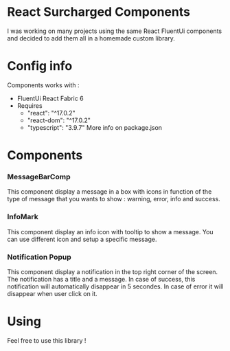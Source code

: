 # React Surcharged Components

I was working on many projects using the same React FluentUi components and decided to add them all in a homemade custom library. 


# Config info
Components works with :
- FluentUi React Fabric 6
- Requires 
	-  "react": "^17.0.2"
	-  "react-dom": "^17.0.2"
	-  "typescript": "3.9.7"
More info on package.json


# Components
### MessageBarComp
This component display a message in a box with icons in function of the type of message that you wants to show : warning, error, info and success.

### InfoMark
This component display an info icon with tooltip to show a message. You can use different icon and setup a specific message.

### Notification Popup
This component display a notification in the top right corner of the screen. The notification has a title and a message. In case of success, this notification will automatically disappear in 5 secondes. In case of error it will disappear when user click on it.



# Using
Feel free to use this library !
